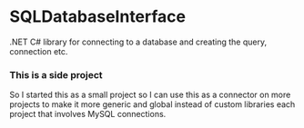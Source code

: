 # SQLDatabaseInterface
.NET C# library for connecting to a database and creating the query, connection etc.

### This is a side project
So I started this as a small project so I can use this as a connector on more projects to make it more generic and global instead of custom libraries
each project that involves MySQL connections.
